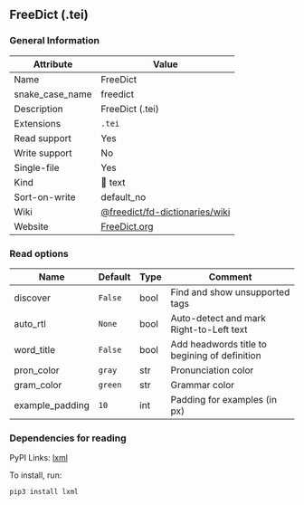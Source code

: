 ## FreeDict (.tei)

### General Information

| Attribute       | Value                                                                              |
| --------------- | ---------------------------------------------------------------------------------- |
| Name            | FreeDict                                                                           |
| snake_case_name | freedict                                                                           |
| Description     | FreeDict (.tei)                                                                    |
| Extensions      | `.tei`                                                                             |
| Read support    | Yes                                                                                |
| Write support   | No                                                                                 |
| Single-file     | Yes                                                                                |
| Kind            | 📝 text                                                                             |
| Sort-on-write   | default_no                                                                         |
| Wiki            | [@freedict/fd-dictionaries/wiki](https://github.com/freedict/fd-dictionaries/wiki) |
| Website         | [FreeDict.org](https://freedict.org/)                                              |

### Read options

| Name            | Default | Type | Comment                                       |
| --------------- | ------- | ---- | --------------------------------------------- |
| discover        | `False` | bool | Find and show unsupported tags                |
| auto_rtl        | `None`  | bool | Auto-detect and mark Right-to-Left text       |
| word_title      | `False` | bool | Add headwords title to begining of definition |
| pron_color      | `gray`  | str  | Pronunciation color                           |
| gram_color      | `green` | str  | Grammar color                                 |
| example_padding | `10`    | int  | Padding for examples (in px)                  |

### Dependencies for reading

PyPI Links: [lxml](https://pypi.org/project/lxml)

To install, run:

```sh
pip3 install lxml
```




